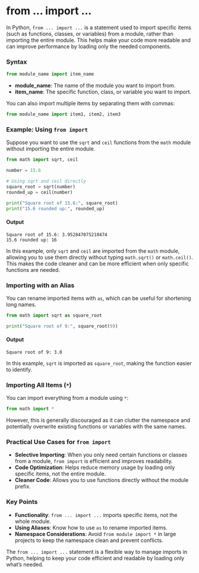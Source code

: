 # from ... import ...
In Python, `from ... import ...` is a statement used to import specific items (such as functions, classes, or variables) from a module, rather than importing the entire module. This helps make your code more readable and can improve performance by loading only the needed components.

### Syntax
```python
from module_name import item_name
```

- **module_name**: The name of the module you want to import from.
- **item_name**: The specific function, class, or variable you want to import.

You can also import multiple items by separating them with commas:
```python
from module_name import item1, item2, item3
```

### Example: Using `from import`

Suppose you want to use the `sqrt` and `ceil` functions from the `math` module without importing the entire module.

```python
from math import sqrt, ceil

number = 15.6

# Using sqrt and ceil directly
square_root = sqrt(number)
rounded_up = ceil(number)

print("Square root of 15.6:", square_root)
print("15.6 rounded up:", rounded_up)
```

#### Output
```
Square root of 15.6: 3.952847075210474
15.6 rounded up: 16
```

In this example, only `sqrt` and `ceil` are imported from the `math` module, allowing you to use them directly without typing `math.sqrt()` or `math.ceil()`. This makes the code cleaner and can be more efficient when only specific functions are needed.

### Importing with an Alias

You can rename imported items with `as`, which can be useful for shortening long names.

```python
from math import sqrt as square_root

print("Square root of 9:", square_root(9))
```

#### Output
```
Square root of 9: 3.0
```

In this example, `sqrt` is imported as `square_root`, making the function easier to identify.

### Importing All Items (`*`)

You can import everything from a module using `*`:
```python
from math import *
```
However, this is generally discouraged as it can clutter the namespace and potentially overwrite existing functions or variables with the same names.

### Practical Use Cases for `from import`

- **Selective Importing**: When you only need certain functions or classes from a module, `from import` is efficient and improves readability.
- **Code Optimization**: Helps reduce memory usage by loading only specific items, not the entire module.
- **Cleaner Code**: Allows you to use functions directly without the module prefix.

### Key Points
- **Functionality**: `from ... import ...` imports specific items, not the whole module.
- **Using Aliases**: Know how to use `as` to rename imported items.
- **Namespace Considerations**: Avoid `from module import *` in large projects to keep the namespace clean and prevent conflicts.

The `from ... import ...` statement is a flexible way to manage imports in Python, helping to keep your code efficient and readable by loading only what’s needed.